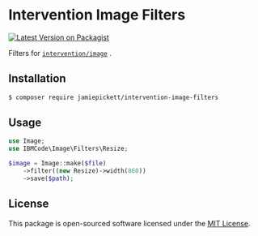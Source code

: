 # Intervention Image Filters

[![Latest Version on Packagist](https://img.shields.io/packagist/v/elfsundae/intervention-image-filters.svg?style=flat-square)](https://packagist.org/packages/elfsundae/intervention-image-filters)

Filters for [`intervention/image`](https://github.com/Intervention/image) .

## Installation

```sh
$ composer require jamiepickett/intervention-image-filters
```

## Usage

```php
use Image;
use IBMCode\Image\Filters\Resize;

$image = Image::make($file)
    ->filter((new Resize)->width(860))
    ->save($path);
```

## License

This package is open-sourced software licensed under the [MIT License](LICENSE.md).
